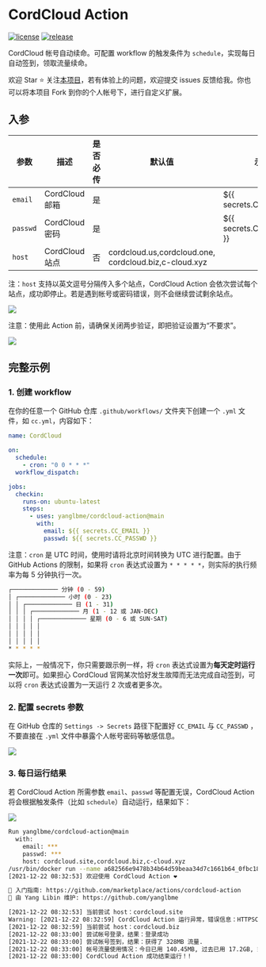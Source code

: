 # CordCloud Action

<a href="./LICENSE"><img src="https://img.shields.io/github/license/yanglbme/cordcloud-action?color=42b883&style=flat-square" alt="license"></a> <a href="../../releases"><img src="https://img.shields.io/github/v/release/yanglbme/cordcloud-action?color=42b883&style=flat-square" alt="release"></a>

CordCloud 帐号自动续命。可配置 workflow 的触发条件为 `schedule`，实现每日自动签到，领取流量续命。

欢迎 Star ⭐ 关注[本项目](https://github.com/yanglbme/cordcloud-action)，若有体验上的问题，欢迎提交 issues 反馈给我。你也可以将本项目 Fork 到你的个人帐号下，进行自定义扩展。

## 入参

| 参数     | 描述           | 是否必传 | 默认值                                                   | 示例                     |
| -------- | -------------- | -------- | -------------------------------------------------------- | ------------------------ |
| `email`  | CordCloud 邮箱 | 是       |                                                          | ${{ secrets.CC_EMAIL }}  |
| `passwd` | CordCloud 密码 | 是       |                                                          | ${{ secrets.CC_PASSWD }} |
| `host`   | CordCloud 站点 | 否       | cordcloud.us,cordcloud.one,<br>cordcloud.biz,c-cloud.xyz |                          |

注：`host` 支持以英文逗号分隔传入多个站点，CordCloud Action 会依次尝试每个站点，成功即停止。若是遇到帐号或密码错误，则不会继续尝试剩余站点。

![](./images/login.png)

注意：使用此 Action 前，请确保关闭两步验证，即把验证设置为“不要求”。

![](./images/no_2steps.png)

## 完整示例

### 1. 创建 workflow

在你的任意一个 GitHub 仓库 `.github/workflows/` 文件夹下创建一个 `.yml` 文件，如 `cc.yml`，内容如下：

```yml
name: CordCloud

on:
  schedule:
    - cron: "0 0 * * *"
  workflow_dispatch:

jobs:
  checkin:
    runs-on: ubuntu-latest
    steps:
      - uses: yanglbme/cordcloud-action@main
        with:
          email: ${{ secrets.CC_EMAIL }}
          passwd: ${{ secrets.CC_PASSWD }}
```

注意：`cron` 是 UTC 时间，使用时请将北京时间转换为 UTC 进行配置。由于 GitHub Actions 的限制，如果将 `cron` 表达式设置为 `* * * * *`，则实际的执行频率为每 5 分钟执行一次。

```bash
┌───────────── 分钟 (0 - 59)
│ ┌───────────── 小时 (0 - 23)
│ │ ┌───────────── 日 (1 - 31)
│ │ │ ┌───────────── 月 (1 - 12 或 JAN-DEC)
│ │ │ │ ┌───────────── 星期 (0 - 6 或 SUN-SAT)
│ │ │ │ │
│ │ │ │ │
│ │ │ │ │
* * * * *
```

实际上，一般情况下，你只需要跟示例一样，将 `cron` 表达式设置为**每天定时运行一次**即可。如果担心 CordCloud 官网某次恰好发生故障而无法完成自动签到，可以将 `cron` 表达式设置为一天运行 2 次或者更多次。

### 2. 配置 secrets 参数

在 GitHub 仓库的 `Settings -> Secrets` 路径下配置好 `CC_EMAIL` 与 `CC_PASSWD` ，不要直接在 `.yml` 文件中暴露个人帐号密码等敏感信息。

![](./images/add_secrets.png)

### 3. 每日运行结果

若 CordCloud Action 所需参数 `email`、`passwd` 等配置无误，CordCloud Action 将会根据触发条件（比如 `schedule`）自动运行，结果如下：

![](./images/res.png)

```bash
Run yanglbme/cordcloud-action@main
  with:
    email: ***
    passwd: ***
    host: cordcloud.site,cordcloud.biz,c-cloud.xyz
/usr/bin/docker run --name a682566e9478b34b64d59beaa34d7c1661b64_0fbc18 --label 6a6825 --workdir /github/workspace --rm -e INPUT_EMAIL -e INPUT_PASSWD -e INPUT_HOST -e HOME -e GITHUB_JOB -e GITHUB_REF -e GITHUB_SHA -e GITHUB_REPOSITORY -e GITHUB_REPOSITORY_OWNER -e GITHUB_RUN_ID -e GITHUB_RUN_NUMBER -e GITHUB_RETENTION_DAYS -e GITHUB_RUN_ATTEMPT -e GITHUB_ACTOR -e GITHUB_WORKFLOW -e GITHUB_HEAD_REF -e GITHUB_BASE_REF -e GITHUB_EVENT_NAME -e GITHUB_SERVER_URL -e GITHUB_API_URL -e GITHUB_GRAPHQL_URL -e GITHUB_REF_NAME -e GITHUB_REF_PROTECTED -e GITHUB_REF_TYPE -e GITHUB_WORKSPACE -e GITHUB_ACTION -e GITHUB_EVENT_PATH -e GITHUB_ACTION_REPOSITORY -e GITHUB_ACTION_REF -e GITHUB_PATH -e GITHUB_ENV -e RUNNER_OS -e RUNNER_ARCH -e RUNNER_NAME -e RUNNER_TOOL_CACHE -e RUNNER_TEMP -e RUNNER_WORKSPACE -e ACTIONS_RUNTIME_URL -e ACTIONS_RUNTIME_TOKEN -e ACTIONS_CACHE_URL -e GITHUB_ACTIONS=true -e CI=true -v "/var/run/docker.sock":"/var/run/docker.sock" -v "/home/runner/work/_temp/_github_home":"/github/home" -v "/home/runner/work/_temp/_github_workflow":"/github/workflow" -v "/home/runner/work/_temp/_runner_file_commands":"/github/file_commands" -v "/home/runner/work/reading/reading":"/github/workspace" 6a6825:66e9478b34b64d59beaa34d7c1661b64
[2021-12-22 08:32:53] 欢迎使用 CordCloud Action ❤

📕 入门指南: https://github.com/marketplace/actions/cordcloud-action
📣 由 Yang Libin 维护: https://github.com/yanglbme

[2021-12-22 08:32:53] 当前尝试 host：cordcloud.site
Warning: [2021-12-22 08:32:59] CordCloud Action 运行异常，错误信息：HTTPSConnectionPool(host='cordcloud.site', port=443): Max retries exceeded with url: /auth/login (Caused by ConnectTimeoutError(<urllib3.connection.HTTPSConnection object at 0x7f50fed443d0>, 'Connection to cordcloud.site timed out. (connect timeout=6)'))
[2021-12-22 08:32:59] 当前尝试 host：cordcloud.biz
[2021-12-22 08:33:00] 尝试帐号登录，结果：登录成功
[2021-12-22 08:33:00] 尝试帐号签到，结果：获得了 328MB 流量.
[2021-12-22 08:33:00] 帐号流量使用情况：今日已用 140.45MB, 过去已用 17.2GB, 剩余流量 341.08GB
[2021-12-22 08:33:00] CordCloud Action 成功结束运行！!
```
